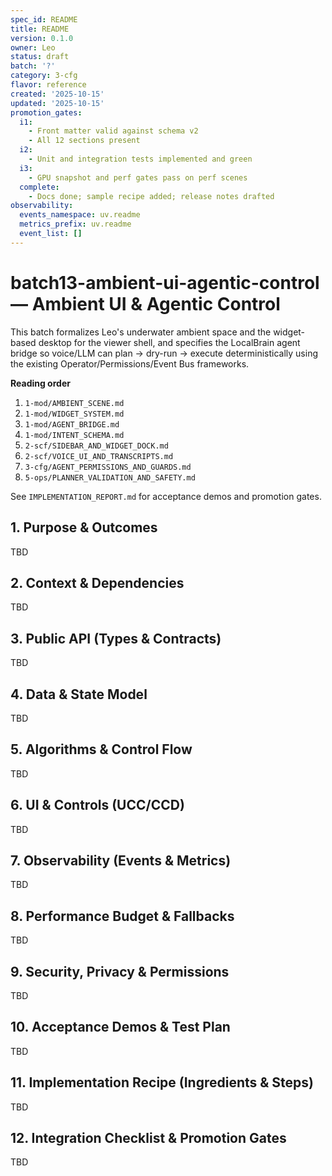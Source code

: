 ```yaml
---
spec_id: README
title: README
version: 0.1.0
owner: Leo
status: draft
batch: '?'
category: 3-cfg
flavor: reference
created: '2025-10-15'
updated: '2025-10-15'
promotion_gates:
  i1:
    - Front matter valid against schema v2
    - All 12 sections present
  i2:
    - Unit and integration tests implemented and green
  i3:
    - GPU snapshot and perf gates pass on perf scenes
  complete:
    - Docs done; sample recipe added; release notes drafted
observability:
  events_namespace: uv.readme
  metrics_prefix: uv.readme
  event_list: []
---
```


# batch13-ambient-ui-agentic-control — Ambient UI & Agentic Control

This batch formalizes Leo's underwater ambient space and the widget-based desktop for the
viewer shell, and specifies the LocalBrain agent bridge so voice/LLM can plan → dry-run → execute
deterministically using the existing Operator/Permissions/Event Bus frameworks.

**Reading order**
1. `1-mod/AMBIENT_SCENE.md`
2. `1-mod/WIDGET_SYSTEM.md`
3. `1-mod/AGENT_BRIDGE.md`
4. `1-mod/INTENT_SCHEMA.md`
5. `2-scf/SIDEBAR_AND_WIDGET_DOCK.md`
6. `2-scf/VOICE_UI_AND_TRANSCRIPTS.md`
7. `3-cfg/AGENT_PERMISSIONS_AND_GUARDS.md`
8. `5-ops/PLANNER_VALIDATION_AND_SAFETY.md`

See `IMPLEMENTATION_REPORT.md` for acceptance demos and promotion gates.

## 1. Purpose & Outcomes
TBD


## 2. Context & Dependencies
TBD


## 3. Public API (Types & Contracts)
TBD


## 4. Data & State Model
TBD


## 5. Algorithms & Control Flow
TBD


## 6. UI & Controls (UCC/CCD)
TBD


## 7. Observability (Events & Metrics)
TBD


## 8. Performance Budget & Fallbacks
TBD


## 9. Security, Privacy & Permissions
TBD


## 10. Acceptance Demos & Test Plan
TBD


## 11. Implementation Recipe (Ingredients & Steps)
TBD


## 12. Integration Checklist & Promotion Gates
TBD

